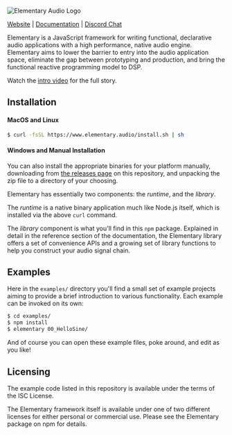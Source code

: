 ![Elementary Audio Logo](https://github.com/nick-thompson/elementary/blob/6bd2ad18946e9b784e70642ac775f4e3b5ce727c/Lockup.png)

[Website](https://www.elementary.audio/) | [Documentation](https://docs.elementary.audio/) | [Discord Chat](https://discord.gg/xSu9JjHwYc)

Elementary is a JavaScript framework for writing functional, declarative audio applications with a high
performance, native audio engine. Elementary aims to lower the barrier to entry into the
audio application space, eliminate the gap between prototyping and production, and bring the functional reactive
programming model to DSP.

Watch the [intro video](https://www.youtube.com/watch?v=AvCdrflFHu8) for the full story.

## Installation

#### MacOS and Linux

```bash
$ curl -fsSL https://www.elementary.audio/install.sh | sh
```

#### Windows and Manual Installation

You can also install the appropriate binaries for your platform manually, downloading
from [the releases page](https://github.com/nick-thompson/elementary/releases) on this repository,
and unpacking the zip file to a directory of your choosing.

Elementary has essentially two components: the *runtime*, and the *library*.

The *runtime* is a native binary application much like Node.js itself, which is installed via the above `curl` command.

The *library* component is what you'll find in this `npm` package. Explained in detail in the reference section of the documentation,
the Elementary library offers a set of convenience APIs and a growing set of library functions to help you construct your audio signal chain.

## Examples

Here in the `examples/` directory you'll find a small set of example projects aiming to provide a brief introduction to various functionality. Each
example can be invoked on its own:

```bash
$ cd examples/
$ npm install
$ elementary 00_HelloSine/
```

And of course you can open these example files, poke around, and edit as you like!

## Licensing

The example code listed in this repository is available under the terms of the ISC License.

The Elementary framework itself is available under one of two different licenses for either personal or
commercial use. Please see the Elementary package on npm for details.
